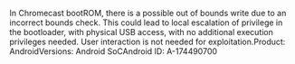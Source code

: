 In Chromecast bootROM, there is a possible out of bounds write due to an incorrect bounds check. This could lead to local escalation of privilege in the bootloader, with physical USB access, with no additional execution privileges needed. User interaction is not needed for exploitation.Product: AndroidVersions: Android SoCAndroid ID: A-174490700
